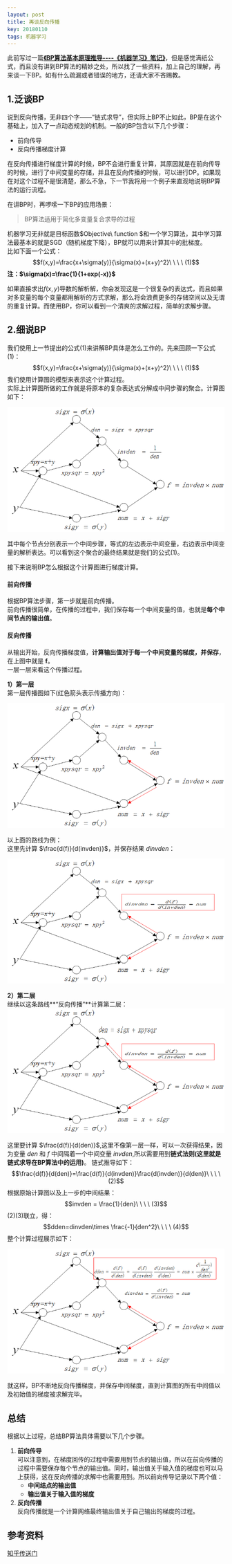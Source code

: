 ```yaml
---
layout: post
title: 再谈反向传播
key: 20180110
tags: 机器学习
---
```


此前写过一篇[**《BP算法基本原理推导----《机器学习》笔记》**](http://www.cnblogs.com/HolyShine/p/6413653.html)，但是感觉满纸公式，而且没有讲到BP算法的精妙之处，所以找了一些资料，加上自己的理解，再来谈一下BP。如有什么疏漏或者错误的地方，还请大家不吝赐教。
## 1.泛谈BP
说到反向传播，无非四个字——“链式求导”，但实际上BP不止如此，BP是在这个基础上，加入了一点动态规划的机制。一般的BP包含以下几个步骤：
- 前向传导
- 反向传播梯度计算

在反向传播进行梯度计算的时候，BP不会进行重复计算，其原因就是在前向传导的时候，进行了中间变量的存储，并且在反向传播的时候，可以进行DP。如果现在对这个过程不是很清楚，那么不急，下一节我将用一个例子来直观地说明BP算法的运行流程。  

在讲BP时，再啰嗦一下BP的应用场景：
>BP算法适用于简化多变量复合求导的过程  

机器学习无非就是目标函数$Objective\ function $和一个学习算法，其中学习算法最基本的就是SGD（随机梯度下降），BP就可以用来计算其中的批梯度。  
比如下面一个公式：
$$f(x,y)=\frac{x+\sigma(y)}{\sigma(x)+(x+y)^2}\ \ \ \ (1)$$
**注：$\sigma(x)=\frac{1}{1+exp(-x)}$**  

如果直接求出$f(x,y)$导数的解析解，你会发现这是一个很复杂的表达式，而且如果对多变量的每个变量都用解析的方式求解，那么将会浪费更多的存储空间以及无谓的重复计算。而使用BP，你可以看到一个清爽的求解过程，简单的求解步骤。

## 2.细说BP
我们使用上一节提出的公式(1)来讲解BP具体是怎么工作的。先来回顾一下公式(1)：
$$f(x,y)=\frac{x+\sigma(y)}{\sigma(x)+(x+y)^2}\ \ \ \ (1)$$
我们使用计算图的模型来表示这个计算过程。  
实际上计算图所做的工作就是将原本的复杂表达式分解成中间步骤的聚合。计算图如下：

![BP.PNG](https://github.com/Holy-Shine/MarkdownPhotos/blob/master/NN/BP.png?raw=true)

其中每个节点分别表示一个中间步骤，等式的左边表示中间变量，右边表示中间变量的解析表达。可以看到这个聚合的最终结果就是我们的公式(1)。   

接下来说明BP怎么根据这个计算图进行梯度计算。
#### 前向传播
根据BP算法步骤，第一步就是前向传播。  
前向传播很简单，在传播的过程中，我们保存每一个中间变量的值，也就是**每个中间节点的输出值**。
#### 反向传播
从输出开始，反向传播梯度值，**计算输出值对于每一个中间变量的梯度，并保存**，在上图中就是 **f**。  
一层一层来看这个传播过程。  

**1）第一层**  
第一层传播图如下(红色箭头表示传播方向)：  

![BP_1](https://github.com/Holy-Shine/MarkdownPhotos/blob/master/NN/BP_1.png?raw=true)

以上面的路线为例：  
这里先计算 $\frac{d(f)}{d(invden)}$，并保存结果 $dinvden$：  

![BP_1_end](https://github.com/Holy-Shine/MarkdownPhotos/blob/master/NN/BP_1_end.png?raw=true)  

**2）第二层**  
继续以这条路线**“反向传播”**计算第二层：  
![BP_2](https://github.com/Holy-Shine/MarkdownPhotos/blob/master/NN/BP_2.png?raw=true)    

这里要计算 $\frac{d(f)}{d(den)}$,这里不像第一层一样，可以一次获得结果，因为变量 $den$ 和 $f$ 中间隔着一个中间变量 $invden$,所以需要用到**链式法则(这里就是链式求导在BP算法中的运用)**。 链式推导如下：
$$\frac{d(f)}{d(den)}=\frac{d(f)}{d(invden)}\frac{d(invden)}{d(den)}\ \ \ \ (2)$$
根据原始计算图以及上一步的中间结果：
$$invden = \frac{1}{den}\ \ \ \ (3)$$
(2)(3)联立，得：
$$dden=dinvden\times \frac{-1}{den^2}\ \ \ \ (4)$$
整个计算过程展示如下：  

![BP_2_end](https://github.com/Holy-Shine/MarkdownPhotos/blob/master/NN/BP_2_end.png?raw=true)

就这样，BP不断地反向传播梯度，并保存中间梯度，直到计算图的所有中间值以及初始值的梯度被求解完毕。
## 总结
根据以上过程，总结BP算法具体需要以下几个步骤。
1. **前向传导**  
可以注意到，在梯度回传的过程中需要用到节点的输出值，所以在前向传播的过程中需要保存每个节点的输出值。同时，输出值关于输入值的梯度也可以马上获得，这在反向传播的求解中也需要用到。所以前向传导记录以下两个值：
	- **中间结点的输出值**
	- **输出值关于输入值的梯度**
2. **反向传播**  
反向传播就是一个计算网络最终输出值关于自己输出的梯度的过程。

## 参考资料
[知乎传送门](https://zhuanlan.zhihu.com/p/21407711?refer=intelligentunit)

<script>
  $("script[type='math/tex']").replaceWith(function() {
      var tex = $(this).text();
      return katex.renderToString(tex, {displayMode: false});
  });

  $("script[type='math/tex; mode=display']").replaceWith(function() {
      var tex = $(this).html();
      return katex.renderToString(tex.replace(/%.*/g, ''), {displayMode: true});
  });
</script>
